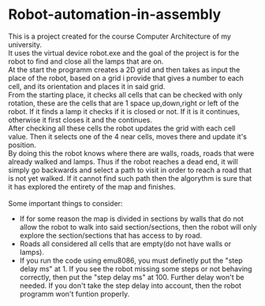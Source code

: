 # Robot-automation-in-assembly
This is a project created for the course Computer Architecture of my university. <br />
It uses the virtual device robot.exe and the goal of the project is for the robot to find and close all the lamps that are on.<br />
At the start the programm creates a 2D grid and then takes as input the place of the robot, based on a grid i provide that gives a number to each cell, and its orientation and places it in said grid.<br />
From the starting place, it checks all cells that can be checked with only rotation, these are the cells that are 1 space up,down,right or left of the robot. If it finds a lamp it checks if it is closed or not. If it is it continues, otherwise it first closes it and the continues.<br />
After checking all these cells the robot updates the grid with each cell value. Then it selects one of the 4 near cells, moves there and update it's position. <br />
By doing this the robot knows where there are walls, roads, roads that were already walked and lamps. Thus if the robot reaches a dead end, it will simply go backwards and select a path to visit in order to reach a road that is not yet walked. If it cannot find such path then the algorythm is sure that it has explored the entirety of the map and finishes.<br /><br />
Some important things to consider: <br />
- If for some reason the map is divided in sections by walls that do not allow the robot to walk into said section/sections, then the robot will only explore the section/sections that has access to by road.<br />
- Roads all considered all cells that are empty(do not have walls or lamps).<br />
- If you run the code using emu8086, you must definetly put the "step delay ms" at 1. If you see the robot missing some steps or not behaving correctly, then put the "step delay ms" at 100. Further delay won't be needed. If you don't take the step delay into account, then the robot programm won't funtion properly.
